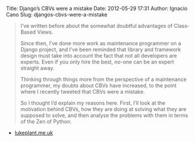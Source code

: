 Title: Django’s CBVs were a mistake
Date: 2012-05-29 17:31
Author: Ignacio Cano
Slug: djangos-cbvs-were-a-mistake

> I’ve written before about the somewhat doubtful advantages of
> Class-Based Views.
>
> Since then, I’ve done more work as maintenance programmer on a Django
> project, and I’ve been reminded that library and framework design must
> take into account the fact that not all developers are experts. Even
> if you only hire the best, no-one can be an expert straight away.
>
> Thinking through things more from the perspective of a maintenance
> programmer, my doubts about CBVs have increased, to the point where I
> recently tweeted that CBVs were a mistake.
>
> So I thought I’d explain my reasons here. First, I’ll look at the
> motivation behind CBVs, how they are doing at solving what they are
> supposed to solve, and then analyse the problems with them in terms of
> the Zen of Python.

- [lukeplant.me.uk][]

  [lukeplant.me.uk]: http://lukeplant.me.uk/blog/posts/djangos-cbvs-were-a-mistake/
    "Django's CBVs were a mistake"
